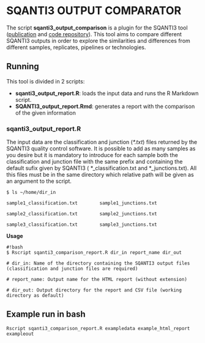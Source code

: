 # SQANTI3 OUTPUT COMPARATOR

The script **sqanti3_output_comparison** is a plugin for the SQANTI3 tool ([publication](https://www.ncbi.nlm.nih.gov/pmc/articles/PMC5848618/) and [code repository](https://github.com/ConesaLab/SQANTI)). This tool aims to compare different SQANTI3 outputs in order to explore the similarities and differences from different samples, replicates, pipelines or technologies.

## Running

This tool is divided in 2 scripts:

- **sqanti3_output_report.R**: loads the input data and runs the R Markdown script.
- **SQANTI3_output_report.Rmd**: generates a report with the comparison of the given information

### sqanti3_output_report.R

The input data are the classification and junction (*\*.txt*) files returned by the SQANTI3 quality control software. It is possible to add as many samples as you desire but it is mandatory to introduce for each sample both the classification and junction file with the same prefix and containing the default sufix given by SQANTI3 ( \*\_classification.txt and \*\_junctions.txt). All this files must be in the same directory which relative path will be given as an argument to the script.

```
$ ls ~/home/dir_in

sample1_classification.txt        sample1_junctions.txt

sample2_classification.txt        sample2_junctions.txt

sample3_classification.txt        sample3_junctions.txt
```

**Usage**

```
#!bash
$ Rscript sqanti3_comparison_report.R dir_in report_name dir_out

# dir_in: Name of the directory containing the SQANTI3 output files (classification and junction files are required)

# report_name: Output name for the HTML report (without extension)

# dir_out: Output directory for the report and CSV file (working directory as default)
```

## Example run in bash

`Rscript sqanti3_comparison_report.R exampledata example_html_report exampleout`
